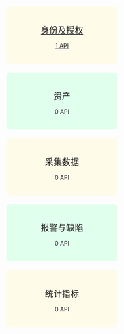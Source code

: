 <div style="display: flex; flex-wrap: wrap;">
    <a style="background-color: #fffbe9; margin: 10px; padding: 20px; border-radius: 8px; width: 220px; text-align: center;" href="/IdentifyAuthorization.md">
        <p style="font-size: 20px; margin-bottom: 10px;">身份及授权</p>
        <p style="font-size: 14px;">1 API</p>
    </a>
    <a style="background-color: #e0ffed; margin: 10px; padding: 20px; border-radius: 8px; width: 220px; text-align: center;">
        <p style="font-size: 20px; margin-bottom: 10px;">资产</p>
        <p style="font-size: 14px;">0 API</p>
    </a>
    <a style="background-color: #fffbe9; margin: 10px; padding: 20px; border-radius: 8px; width: 220px; text-align: center;">
        <p style="font-size: 20px; margin-bottom: 10px;">采集数据</p>
        <p style="font-size: 14px;">0 API</p>
    </a>
    <a style="background-color: #e0ffed; margin: 10px; padding: 20px; border-radius: 8px; width: 220px; text-align: center;">
        <p style="font-size: 20px; margin-bottom: 10px;">报警与缺陷</p>
        <p style="font-size: 14px;">0 API</p>
    </a>
   <a style="background-color: #fffbe9; margin: 10px; padding: 20px; border-radius: 8px; width: 220px; text-align: center;">
        <p style="font-size: 20px; margin-bottom: 10px;">统计指标</p>
        <p style="font-size: 14px;">0 API</p>
    </a>
  </div>
